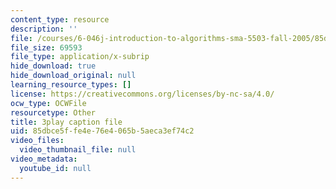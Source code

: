 ```yaml
---
content_type: resource
description: ''
file: /courses/6-046j-introduction-to-algorithms-sma-5503-fall-2005/85dbce5ffe4e76e4065b5aeca3ef74c2_PYvJmLKhM-Y.srt
file_size: 69593
file_type: application/x-subrip
hide_download: true
hide_download_original: null
learning_resource_types: []
license: https://creativecommons.org/licenses/by-nc-sa/4.0/
ocw_type: OCWFile
resourcetype: Other
title: 3play caption file
uid: 85dbce5f-fe4e-76e4-065b-5aeca3ef74c2
video_files:
  video_thumbnail_file: null
video_metadata:
  youtube_id: null
---
```

